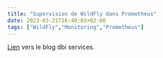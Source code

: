 ```yaml
---
title: "Supervision de WildFly dans Prometheus"
date: 2023-03-21T16:40:03+02:00
tags: ["WildFly","Monitoring","Prometheus"]
---
```


[Lien](https://www.dbi-services.com/blog/wildfly-monitoring-in-prometheus/) vers le blog dbi services.